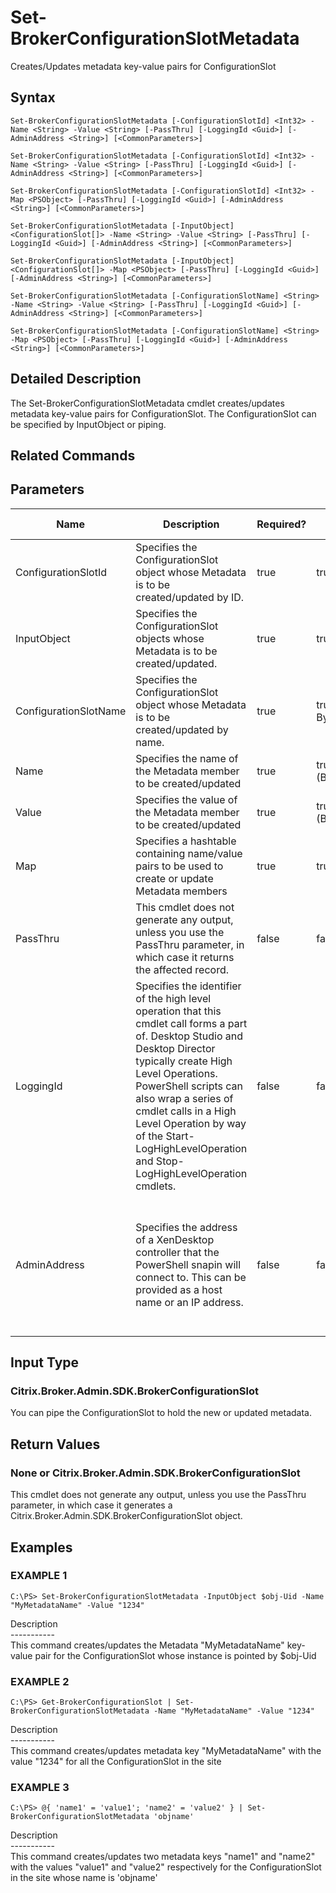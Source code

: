 ﻿# Set-BrokerConfigurationSlotMetadata

   Creates/Updates metadata key-value pairs for ConfigurationSlot

## Syntax
```
Set-BrokerConfigurationSlotMetadata [-ConfigurationSlotId] <Int32> -Name <String> -Value <String> [-PassThru] [-LoggingId <Guid>] [-AdminAddress <String>] [<CommonParameters>]

Set-BrokerConfigurationSlotMetadata [-ConfigurationSlotId] <Int32> -Name <String> -Value <String> [-PassThru] [-LoggingId <Guid>] [-AdminAddress <String>] [<CommonParameters>]

Set-BrokerConfigurationSlotMetadata [-ConfigurationSlotId] <Int32> -Map <PSObject> [-PassThru] [-LoggingId <Guid>] [-AdminAddress <String>] [<CommonParameters>]

Set-BrokerConfigurationSlotMetadata [-InputObject] <ConfigurationSlot[]> -Name <String> -Value <String> [-PassThru] [-LoggingId <Guid>] [-AdminAddress <String>] [<CommonParameters>]

Set-BrokerConfigurationSlotMetadata [-InputObject] <ConfigurationSlot[]> -Map <PSObject> [-PassThru] [-LoggingId <Guid>] [-AdminAddress <String>] [<CommonParameters>]

Set-BrokerConfigurationSlotMetadata [-ConfigurationSlotName] <String> -Name <String> -Value <String> [-PassThru] [-LoggingId <Guid>] [-AdminAddress <String>] [<CommonParameters>]

Set-BrokerConfigurationSlotMetadata [-ConfigurationSlotName] <String> -Map <PSObject> [-PassThru] [-LoggingId <Guid>] [-AdminAddress <String>] [<CommonParameters>]
```

## Detailed Description
   The Set-BrokerConfigurationSlotMetadata cmdlet creates/updates metadata key-value pairs for ConfigurationSlot. The ConfigurationSlot can be specified by InputObject or piping.

## Related Commands
## Parameters

| Name   | Description | Required? | Pipeline Input | Default Value |
| --- | --- | --- | --- | --- |
| ConfigurationSlotId | Specifies the ConfigurationSlot object whose Metadata is to be created/updated by ID. | true | true (ByValue) |  |
| InputObject | Specifies the ConfigurationSlot objects whose Metadata is to be created/updated. | true | true (ByValue) |  |
| ConfigurationSlotName | Specifies the ConfigurationSlot object whose Metadata is to be created/updated by name. | true | true (ByValue, ByPropertyName) |  |
| Name | Specifies the name of the Metadata member to be created/updated | true | true (ByPropertyName) |  |
| Value | Specifies the value of the Metadata member to be created/updated | true | true (ByPropertyName) |  |
| Map | Specifies a hashtable containing name/value pairs to be used to create or update Metadata members | true | true (ByValue) |  |
| PassThru | This cmdlet does not generate any output, unless you use the PassThru parameter, in which case it returns the affected record. | false | false | False |
| LoggingId | Specifies the identifier of the high level operation that this cmdlet call forms a part of. Desktop Studio and Desktop Director typically create High Level Operations. PowerShell scripts can also wrap a series of cmdlet calls in a High Level Operation by way of the Start-LogHighLevelOperation and Stop-LogHighLevelOperation cmdlets. | false | false |  |
| AdminAddress | Specifies the address of a XenDesktop controller that the PowerShell snapin will connect to. This can be provided as a host name or an IP address. | false | false | Localhost. Once a value is provided by any cmdlet, this value will become the default. |

## Input Type
### Citrix.Broker.Admin.SDK.BrokerConfigurationSlot
   You can pipe the ConfigurationSlot to hold the new or updated metadata.
## Return Values
### None or Citrix.Broker.Admin.SDK.BrokerConfigurationSlot
   This cmdlet does not generate any output, unless you use the PassThru parameter, in which case it generates a Citrix.Broker.Admin.SDK.BrokerConfigurationSlot object.
## Examples

### EXAMPLE 1
```
C:\PS> Set-BrokerConfigurationSlotMetadata -InputObject $obj-Uid -Name "MyMetadataName" -Value "1234"
```
   Description<br>-----------<br>This command creates/updates the Metadata "MyMetadataName" key-value pair for the ConfigurationSlot whose instance is pointed by $obj-Uid
### EXAMPLE 2
```
C:\PS> Get-BrokerConfigurationSlot | Set-BrokerConfigurationSlotMetadata -Name "MyMetadataName" -Value "1234"
```
   Description<br>-----------<br>This command creates/updates metadata key "MyMetadataName" with the value "1234" for all the ConfigurationSlot in the site
### EXAMPLE 3
```
C:\PS> @{ 'name1' = 'value1'; 'name2' = 'value2' } | Set-BrokerConfigurationSlotMetadata 'objname'
```
   Description<br>-----------<br>This command creates/updates two metadata keys "name1" and "name2" with the values "value1" and "value2" respectively for the ConfigurationSlot in the site whose name is 'objname'
